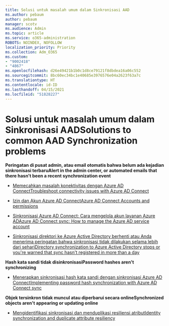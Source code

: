 ```yaml
---
title: Solusi untuk masalah umum dalam Sinkronisasi AAD
ms.author: pebaum
author: pebaum
manager: scotv
ms.audience: Admin
ms.topic: article
ms.service: o365-administration
ROBOTS: NOINDEX, NOFOLLOW
localization_priority: Priority
ms.collection: Adm_O365
ms.custom:
- "9002418"
- "4867"
ms.openlocfilehash: d26e49421b1b0c1d8ce79121f8dbdea16a06c552
ms.sourcegitcommit: 8bc60ec34bc1e40685e3976576e04a2623f63a7c
ms.translationtype: HT
ms.contentlocale: id-ID
ms.lasthandoff: 04/15/2021
ms.locfileid: "51828227"
---
```

# <a name="solutions-to-common-aad-synchronization-problems"></a><span data-ttu-id="993f5-102">Solusi untuk masalah umum dalam Sinkronisasi AAD</span><span class="sxs-lookup"><span data-stu-id="993f5-102">Solutions to common AAD Synchronization problems</span></span>

<span data-ttu-id="993f5-103">**Peringatan di pusat admin, atau email otomatis bahwa belum ada kejadian sinkronisasi terbaru**</span><span class="sxs-lookup"><span data-stu-id="993f5-103">**Alert in the admin center, or automated emails that there hasn't been a recent synchronization event**</span></span>

- [<span data-ttu-id="993f5-104">Memecahkan masalah konektivitas dengan Azure AD Connect</span><span class="sxs-lookup"><span data-stu-id="993f5-104">Troubleshoot connectivity issues with Azure AD Connect</span></span>](https://docs.microsoft.com/azure/active-directory/hybrid/tshoot-connect-connectivity)

- [<span data-ttu-id="993f5-105">Izin dan Akun Azure AD Connect</span><span class="sxs-lookup"><span data-stu-id="993f5-105">Azure AD Connect Accounts and permissions</span></span>](https://go.microsoft.com/fwlink/p/?LinkId=820598)

- [<span data-ttu-id="993f5-106">Sinkronisasi Azure AD Connect: Cara mengelola akun layanan Azure AD</span><span class="sxs-lookup"><span data-stu-id="993f5-106">Azure AD Connect sync: How to manage the Azure AD service account</span></span>](https://docs.microsoft.com/azure/active-directory/hybrid/how-to-connect-azureadaccount)

- [<span data-ttu-id="993f5-107">Sinkronisasi direktori ke Azure Active Directory berhenti atau Anda menerima peringatan bahwa sinkronisasi tidak dilakukan selama lebih dari sehari</span><span class="sxs-lookup"><span data-stu-id="993f5-107">Directory synchronization to Azure Active Directory stops or you're warned that sync hasn't registered in more than a day</span></span>](https://support.microsoft.com/help/2882421/directory-synchronization-to-azure-active-directory-stops-or-you-re-warned-that-sync-hasn-t-registered-in-more-than-a-day)
 
<span data-ttu-id="993f5-108">**Hash kata sandi tidak disinkronisasi**</span><span class="sxs-lookup"><span data-stu-id="993f5-108">**Password hashes aren't synchronizing**</span></span>

- [<span data-ttu-id="993f5-109">Menerapkan sinkronisasi hash kata sandi dengan sinkronisasi Azure AD Connect</span><span class="sxs-lookup"><span data-stu-id="993f5-109">Implementing password hash synchronization with Azure AD Connect sync</span></span>](https://docs.microsoft.com/azure/active-directory/hybrid/how-to-connect-password-hash-synchronization)

<span data-ttu-id="993f5-110">**Objek tersinkron tidak muncul atau diperbarui secara online**</span><span class="sxs-lookup"><span data-stu-id="993f5-110">**Synchronized objects aren't appearing or updating online**</span></span>

- [<span data-ttu-id="993f5-111">Mengidentifikasi sinkronisasi dan menduplikasi resiliensi atribut</span><span class="sxs-lookup"><span data-stu-id="993f5-111">Identity synchronization and duplicate attribute resiliency</span></span>](https://docs.microsoft.com/azure/active-directory/hybrid/how-to-connect-syncservice-duplicate-attribute-resiliency)
